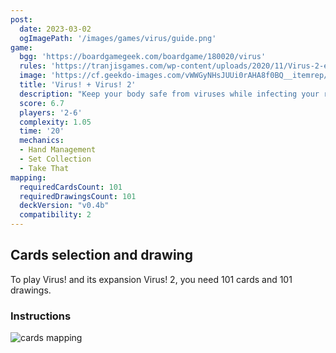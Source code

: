 ```yaml
---
post: 
  date: 2023-03-02
  ogImagePath: '/images/games/virus/guide.png'
game:
  bgg: 'https://boardgamegeek.com/boardgame/180020/virus'
  rules: 'https://tranjisgames.com/wp-content/uploads/2020/11/Virus-2-english-rules-web.pdf'
  image: 'https://cf.geekdo-images.com/vWWGyNHsJUUi0rAHA8f0BQ__itemrep/img/xBPPRQS22mX6cO3boJNioa84xZw=/fit-in/246x300/filters:strip_icc()/pic4810191.png'
  title: 'Virus! + Virus! 2'
  description: "Keep your body safe from viruses while infecting your rivals."
  score: 6.7
  players: '2-6'
  complexity: 1.05
  time: '20'
  mechanics:
  - Hand Management
  - Set Collection
  - Take That 
mapping:
  requiredCardsCount: 101
  requiredDrawingsCount: 101
  deckVersion: "v0.4b"
  compatibility: 2
---
```


## Cards selection and drawing

To play Virus! and its expansion Virus! 2, you need 101 cards and 101 drawings.

### Instructions

![cards mapping](/images/games/virus/guide.png)
